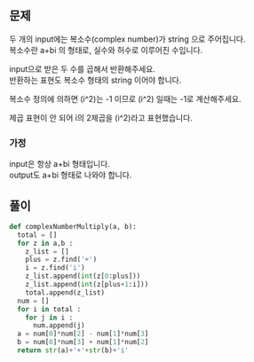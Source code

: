 
## 문제  
두 개의 input에는 복소수(complex number)가 string 으로 주어집니다.  
복소수란 a+bi 의 형태로, 실수와 허수로 이루어진 수입니다.  

input으로 받은 두 수를 곱해서 반환해주세요.  
반환하는 표현도 복소수 형태의 string 이어야 합니다.  

복소수 정의에 의하면 (i^2)는 -1 이므로 (i^2) 일때는 -1로 계산해주세요.  

제곱 표현이 안 되어 i의 2제곱을 (i^2)라고 표현했습니다.  

### 가정 
input은 항상 a+bi 형태입니다.  
output도 a+bi 형태로 나와야 합니다.  

## 풀이
```python
def complexNumberMultiply(a, b):
  total = []
  for z in a,b :
    z_list = []
    plus = z.find('+')
    i = z.find('i')
    z_list.append(int(z[0:plus]))
    z_list.append(int(z[plus+1:i]))
    total.append(z_list)
  num = []
  for i in total :
    for j in i :
      num.append(j)
  a = num[0]*num[2] - num[1]*num[3]
  b = num[0]*num[3] + num[1]*num[2]
  return str(a)+'+'+str(b)+'i'
```
